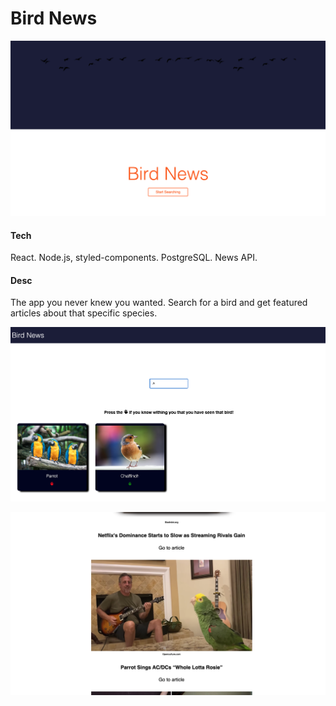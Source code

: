 # Bird News

![](./client/public/assets/images/1.png)

#### Tech

React. Node.js, styled-components. PostgreSQL. News API.


#### Desc

The app you never knew you wanted. Search for a bird and get featured articles about that specific species.


![](./client/public/assets/images/2.png)

![](./client/public/assets/images/3.png)